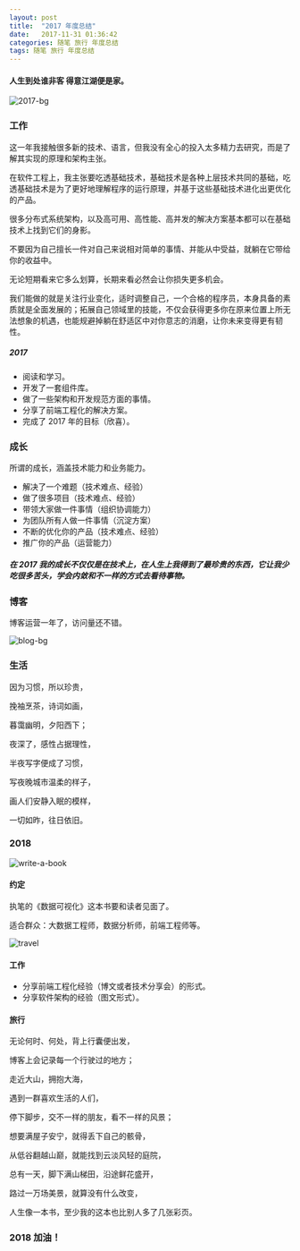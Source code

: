 ```yaml
---
layout: post
title:  "2017 年度总结"
date:   2017-11-31 01:36:42
categories: 随笔 旅行 年度总结
tags: 随笔 旅行 年度总结
---
```

#### 人生到处谁非客 得意江湖便是家。

![2017-bg](http://i.imgur.com/q8e6eQa.jpg)

### 工作

这一年我接触很多新的技术、语言，但我没有全心的投入太多精力去研究，而是了解其实现的原理和架构主张。

在软件工程上，我主张要吃透基础技术，基础技术是各种上层技术共同的基础，吃透基础技术是为了更好地理解程序的运行原理，并基于这些基础技术进化出更优化的产品。

很多分布式系统架构，以及高可用、高性能、高并发的解决方案基本都可以在基础技术上找到它们的身影。

不要因为自己擅长一件对自己来说相对简单的事情、并能从中受益，就躺在它带给你的收益中。

无论短期看来它多么划算，长期来看必然会让你损失更多机会。

我们能做的就是关注行业变化，适时调整自己，一个合格的程序员，本身具备的素质就是全面发展的；拓展自己领域里的技能，不仅会获得更多你在原来位置上所无法想象的机遇，也能规避掉躺在舒适区中对你意志的消磨，让你未来变得更有韧性。




##### 2017

- 阅读和学习。
- 开发了一套组件库。
- 做了一些架构和开发规范方面的事情。
- 分享了前端工程化的解决方案。
- 完成了 2017 年的目标（欣喜）。

### 成长

所谓的成长，涵盖技术能力和业务能力。

- 解决了一个难题（技术难点、经验）
- 做了很多项目（技术难点、经验）
- 带领大家做一件事情（组织协调能力）
- 为团队所有人做一件事情（沉淀方案）
- 不断的优化你的产品（技术难点、经验）
- 推广你的产品（运营能力）


##### 在 2017 我的成长不仅仅是在技术上，在人生上我得到了最珍贵的东西，它让我少吃很多苦头，学会内敛和不一样的方式去看待事物。

### 博客


博客运营一年了，访问量还不错。

![blog-bg](https://i.imgur.com/znJ0HJi.jpg)


### 生活

因为习惯，所以珍贵，

挽袖烹茶，诗词如画，

暮霭幽明，夕阳西下；

夜深了，感性占据理性，

半夜写字便成了习惯，

写夜晚城市温柔的样子，

画人们安静入眠的模样，

一切如昨，往日依旧。

### 2018 

![write-a-book](http://i.imgur.com/TrbKLoe.jpg)

#### 约定

执笔的《数据可视化》这本书要和读者见面了。

适合群众：大数据工程师，数据分析师，前端工程师等。

![travel](http://i.imgur.com/Aezezin.jpg)

#### 工作

- 分享前端工程化经验（博文或者技术分享会）的形式。
- 分享软件架构的经验（图文形式）。


#### 旅行

无论何时、何处，背上行囊便出发，

博客上会记录每一个行驶过的地方；

走近大山，拥抱大海，

遇到一群喜欢生活的人们，

停下脚步，交不一样的朋友，看不一样的风景；

想要满屋子安宁，就得丢下自己的骸骨，

从低谷翻越山巅，就能找到云淡风轻的庭院，

总有一天，脚下满山梯田，沿途鲜花盛开，

路过一万场美景，就算没有什么改变，

人生像一本书，至少我的这本也比别人多了几张彩页。

### 2018 加油！